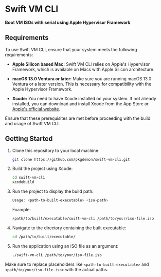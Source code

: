 # Swift VM CLI

**Boot VM ISOs with serial using Apple Hypervisor Framework**

## Requirements

To use Swift VM CLI, ensure that your system meets the following requirements:

- **Apple Silicon based Mac:** Swift VM CLI relies on Apple's Hypervisor Framework, which is available on Macs with Apple Silicon architecture.

- **macOS 13.0 Ventura or later:** Make sure you are running macOS 13.0 Ventura or a later version. This is necessary for compatibility with the Apple Hypervisor Framework.

- **Xcode:** You need to have Xcode installed on your system. If not already installed, you can download and install Xcode from the App Store or [Apple's official website](https://developer.apple.com/xcode/).

Ensure that these prerequisites are met before proceeding with the build and usage of Swift VM CLI.

## Getting Started

1. Clone this repository to your local machine:

    ```bash
    git clone https://github.com/pkgdemon/swift-vm-cli.git
    ```

2. Build the project using Xcode:

    ```bash
    cd swift-vm-cli
    xcodebuild
    ```

3. Run the project to display the build path:

    ```bash
    Usage: <path-to-built-executable> <iso-path>
    ```

    Example:

    ```bash
    /path/to/built/executable/swift-vm-cli /path/to/your/iso-file.iso
    ```

4. Navigate to the directory containing the built executable:

    ```bash
    cd /path/to/built/executable/
    ```

5. Run the application using an ISO file as an argument:

    ```bash
    ./swift-vm-cli /path/to/your/iso-file.iso
    ```

Make sure to replace placeholders like `<path-to-built-executable>` and `<path/to/your/iso-file.iso>` with the actual paths.
